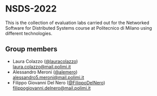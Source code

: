 # NSDS-2022
This is the collection of evaluation labs carried out for the Networked Software for Distributed Systems course at Politecnico di Milano using different technologies.

## Group members

- Laura Colazzo ([@lauracolazzo](https://github.com/lauracolazzo)) <br>laura.colazzo@mail.polimi.it<br>
- Alessandro Meroni ([@alemero](https://github.com/alemero)) <br>alessandro5.meroni@mail.polimi.it<br>
- Filippo Giovanni Del Nero ([@FilippoDelNero](https://github.com/FilippoDelNero)) <br>filippogiovanni.delnero@mail.polimi.it<br>
